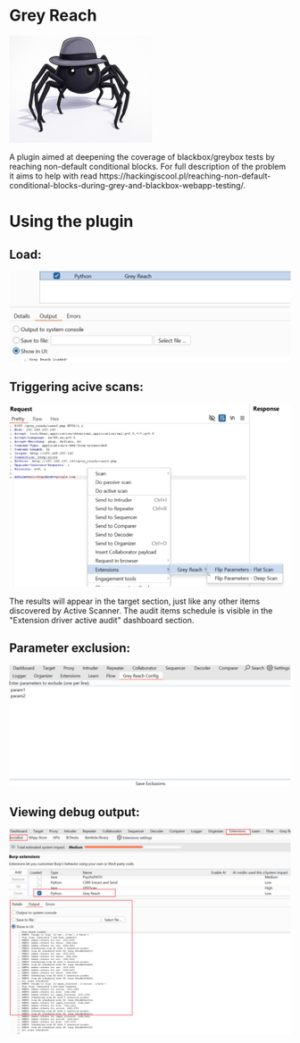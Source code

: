 # Grey Reach
<p align="left">
  <img src="LOGO.png" width="256" height="192" title="Grey Reach">
</p>
A plugin aimed at deepening the coverage of blackbox/greybox tests by reaching non-default conditional blocks.
For full description of the problem it aims to help with read https://hackingiscool.pl/reaching-non-default-conditional-blocks-during-grey-and-blackbox-webapp-testing/.

# Using the plugin
## Load:
![Usage](using_the_plugin1.png)
## Triggering acive scans:
![Usage](using_the_plugin2.png)

The results will appear in the target section, just like any other items discovered by Active Scanner.
The audit items schedule is visible in the "Extension driver active audit" dashboard section.

## Parameter exclusion:
![Usage](using_the_plugin3.png)

## Viewing debug output:
![Usage](using_the_plugin4.png)
